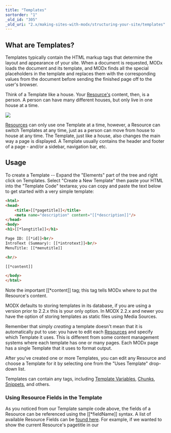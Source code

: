 ```yaml
---
title: "Templates"
sortorder: "1"
_old_id: "305"
_old_uri: "2.x/making-sites-with-modx/structuring-your-site/templates"
---
```


## What are Templates?

Templates typically contain the HTML markup tags that determine the layout and appearance of your site. When a document is requested, MODx loads the document and its template, and MODx finds all the special placeholders in the template and replaces them with the corresponding values from the document before sending the finished page off to the user's browser.

Think of a Template like a house. Your [Resource's](making-sites-with-modx/structuring-your-site/resources "Resources") content, then, is a person. A person can have many different houses, but only live in one house at a time.

![](/download/attachments/18678060/template-info1.jpg?version=1&modificationDate=1280149156000)

[Resources](making-sites-with-modx/structuring-your-site/resources "Resources") can only use one Template at a time, however, a Resource can switch Templates at any time, just as a person can move from house to house at any time. The Template, just like a house, also changes the main way a page is displayed. A Template usually contains the header and footer of a page - and/or a sidebar, navigation bar, etc.

## Usage

To create a Template -- Expand the "Elements" part of the tree and right click on Templates. Select "Create a New Template" then paste your HTML into the "Template Code" textarea; you can copy and paste the text below to get started with a very simple template:

``` html 
<html>
<head>
    <title>[[*pagetitle]]</title>
    <meta name="description" content="[[*description]]"/>
</head>
<body>
<h1>[[*longtitle]]</h1>

Page ID: [[*id]]<br/>
IntroText (Summary): [[*introtext]]<br/>
MenuTitle: [[*menutitle]]

<hr/>

[[*content]]

</body>
</html>
```

Note the important \[\[\*content\]\] tag; this tag tells MODx where to put the Resource's content.

MODX defaults to storing templates in its database, if you are using a version prior to 2.2.x this is your only option. In MODX 2.2.x and newer you have the option of storing templates as static files using Media Sources.

Remember that simply _creating_ a template doesn't mean that it is automatically put to use: you have to edit each [Resources](making-sites-with-modx/structuring-your-site/resources "Resources") and specify which Template it uses. This is different from some content management systems where each template has one or many pages. Each MODx page has a single Template that it uses to format output.

After you've created one or more Templates, you can edit any Resource and choose a Template for it by selecting one from the "Uses Template" drop-down list.

Templates can contain any tags, including [Template Variables](making-sites-with-modx/customizing-content/template-variables "Template Variables"), [Chunks](making-sites-with-modx/structuring-your-site/chunks "Chunks"), [Snippets](developing-in-modx/basic-development/snippets "Snippets"), and others.

### Using Resource Fields in the Template

As you noticed from our Template sample code above, the fields of a Resource can be referenced using the \[\[\*fieldName\]\] syntax. A list of available Resource Fields can be [found here](making-sites-with-modx/structuring-your-site/resources#Resources-ResourceFields). For example, if we wanted to show the current Resource's pagetitle in our <title> tag, we would simply do this:

``` html 
<title>[[*pagetitle]]</title>
```

You can also place the content of the current Resource using the "content" tag:

``` html 
<body>
[[*content]]
</body>
```

These tags are like normal MODx tags, in that they can have [output filters](making-sites-with-modx/customizing-content/input-and-output-filters-(output-modifiers) "Input and Output Filters (Output Modifiers)") applied to them. For example, say we wanted to display the "introtext" field on a right navbar, but strip any HTML tags from it, and only display the first 400 characters - and if longer, add an ellipsis (...):

``` html 
<div id="rightbar">
[[*introtext:stripTags:ellipsis=`400`]]
</div>
```

### Template Variables in Templates

If Templates are like a house, think of [Template Variables](making-sites-with-modx/customizing-content/template-variables "Template Variables") (TVs) like rooms in that house. You can have an infinite number of TVs in a Template; just think of it like adding new rooms to the house.

Template Variables allow you to have custom fields for any Resource with the specified Template. Say you want a 'photo' field on your Resources in your "BiographyPages" Template. Simple - just create a TV, call it "bioPhoto", give it an input and output type of "image", and assign it to your "BiographyPages" Template. You'll then see the TV in any Resource that's using that Template.

You can then reference your "bioPhoto" TV in your content with the same tag syntax as a Resource Field:

``` html 
<div class="photo">
[[*bioPhoto]]
</div>
```

Again, it's important to note that [Template Variables](making-sites-with-modx/customizing-content/template-variables "Template Variables") must be explicitly assigned to the Template to be used. Once assigned to the Template, a TV's value for that Resource will be able to be edited when editing the Resource. If you're not seeing a newly created TV in your Resources, make sure you've assigned that TV to the Template.

## See Also

- [Tag Syntax](making-sites-with-modx/tag-syntax "Tag Syntax")
- [Template Variables](making-sites-with-modx/customizing-content/template-variables "Template Variables")
